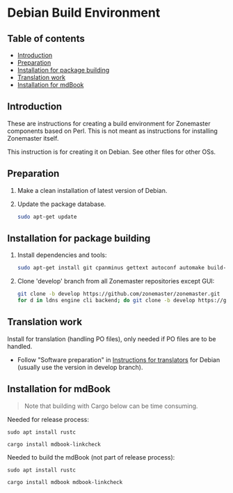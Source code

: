 # Debian Build Environment

## Table of contents

* [Introduction](#introduction)
* [Preparation](#preparation)
* [Installation for package building](#installation-for-package-building)
* [Translation work](#translation-work)
* [Installation for mdBook](#installation-for-mdbook)

## Introduction

These are instructions for creating a build environment for Zonemaster
components based on Perl. This is not meant as instructions for installing
Zonemaster itself. 

This instruction is for creating it on Debian. See other files for other OSs.

## Preparation

1. Make a clean installation of latest version of Debian.

2. Update the package database.

   ```sh
   sudo apt-get update
   ```

## Installation for package building

1. Install dependencies and tools:

   ```sh
   sudo apt-get install git cpanminus gettext autoconf automake build-essential libdevel-checklib-perl libextutils-pkgconfig-perl libmime-base32-perl libmodule-install-xsutil-perl libtest-differences-perl libssl-dev libidn2-dev libtool
   ```

2. Clone 'develop' branch from all Zonemaster repositories except GUI:

   ```sh
   git clone -b develop https://github.com/zonemaster/zonemaster.git
   for d in ldns engine cli backend; do git clone -b develop https://github.com/zonemaster/zonemaster-$d.git; done
   ```

## Translation work

Install for translation (handling PO files), only needed if PO files are to be
handled.

* Follow "Software preparation" in [Instructions for translators] for
  Debian (usually use the version in develop branch).


## Installation for mdBook

> Note that building with Cargo below can be time consuming.

Needed for release process:

   ```
   sudo apt install rustc
   ```
   ```
   cargo install mdbook-linkcheck
   ```
Needed to build the mdBook (not part of release process):

   ```
   sudo apt install rustc
   ```
   ```
   cargo install mdbook mdbook-linkcheck
   ```


[Instructions for translators]:            ../maintenance/Instructions-for-translators.md#software-preparation
